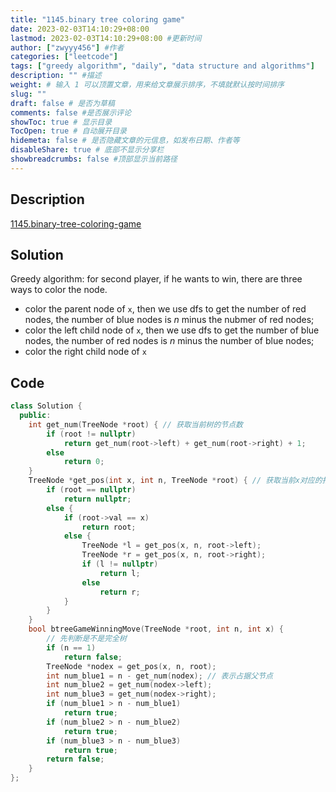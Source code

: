 ```yaml
---
title: "1145.binary tree coloring game"
date: 2023-02-03T14:10:29+08:00
lastmod: 2023-02-03T14:10:29+08:00 #更新时间
author: ["zwyyy456"] #作者
categories: ["leetcode"]
tags: ["greedy algorithm", "daily", "data structure and algorithms"]
description: "" #描述
weight: # 输入 1 可以顶置文章，用来给文章展示排序，不填就默认按时间排序
slug: ""
draft: false # 是否为草稿
comments: false #是否展示评论
showToc: true # 显示目录
TocOpen: true # 自动展开目录
hidemeta: false # 是否隐藏文章的元信息，如发布日期、作者等
disableShare: true # 底部不显示分享栏
showbreadcrumbs: false #顶部显示当前路径
---
```

## Description
[1145.binary-tree-coloring-game](https://leetcode.com/problems/binary-tree-coloring-game/)

## Solution
Greedy algorithm: for second player, if he wants to win, there are three ways to color the node.
- color the parent node of `x`, then we use dfs to get the number of red nodes, the number of blue nodes is $n$ minus the nubmer of red nodes;
- color the left child node of `x`, then we use dfs to get the number of blue nodes, the number of red nodes is $n$ minus the number of blue nodes;
- color the right child node of `x`

## Code
```cpp
class Solution {
  public:
    int get_num(TreeNode *root) { // 获取当前树的节点数
        if (root != nullptr)
            return get_num(root->left) + get_num(root->right) + 1;
        else
            return 0;
    }
    TreeNode *get_pos(int x, int n, TreeNode *root) { // 获取当前x对应的指针
        if (root == nullptr)
            return nullptr;
        else {
            if (root->val == x)
                return root;
            else {
                TreeNode *l = get_pos(x, n, root->left);
                TreeNode *r = get_pos(x, n, root->right);
                if (l != nullptr)
                    return l;
                else
                    return r;
            }
        }
    }
    bool btreeGameWinningMove(TreeNode *root, int n, int x) {
        // 先判断是不是完全树
        if (n == 1)
            return false;
        TreeNode *nodex = get_pos(x, n, root);
        int num_blue1 = n - get_num(nodex); // 表示占据父节点
        int num_blue2 = get_num(nodex->left);
        int num_blue3 = get_num(nodex->right);
        if (num_blue1 > n - num_blue1)
            return true;
        if (num_blue2 > n - num_blue2)
            return true;
        if (num_blue3 > n - num_blue3)
            return true;
        return false;
    }
};
```

